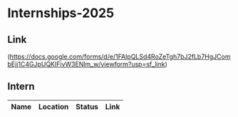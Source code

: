 # Internships-2025

## Link
(https://docs.google.com/forms/d/e/1FAIpQLSd4RoZeTgh7bJ2fLb7HgJCombEjj1C4GJpUQKIFivW3ENlm_w/viewform?usp=sf_link)

## Intern

| Name | Location | Status | Link |
|---|----------|---|---|
